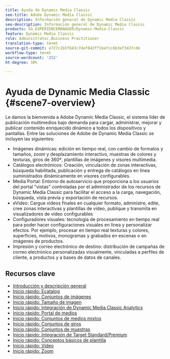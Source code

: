 ```yaml
---
title: Ayuda de Dynamic Media Classic
seo-title: Adobe Dynamic Media Classic
description: Información general de Dynamic Media Classic
seo-description: Información general de Dynamic Media Classic
products: SG_EXPERIENCEMANAGER/Dynamic-Media-Classic
feature: Dynamic Media Classic
role: Administrator,Business Practitioner
translation-type: tm+mt
source-git-commit: e727c1b5fb43c7def842ff1bafcc8b3ef3437cde
workflow-type: tm+mt
source-wordcount: '252'
ht-degree: 30%

---
```



# Ayuda de Dynamic Media Classic {#scene7-overview}

Le damos la bienvenida a Adobe Dynamic Media Classic, el sistema líder de publicación multimedios bajo demanda para cargar, administrar, mejorar y publicar contenido enriquecido dinámico a todos los dispositivos y pantallas. Entre las soluciones de Adobe de Dynamic Media Classic se incluyen las siguientes:

* Imágenes dinámicas: edición en tiempo real, con cambio de formatos y tamaños, zoom y desplazamiento interactivo, muestras de colores y texturas, giros de 360º, plantillas de imágenes y visores multimedia.
* Catálogos electrónicos: Creación, vinculación de zonas interactivas, búsqueda habilitada, publicación y entrega de catálogos en línea suministrados dinámicamente en visores configurables.
* Media Portal: Entorno de autoservicio que proporciona a los usuarios del portal &quot;vistas&quot; controladas por el administrador de los recursos de Dynamic Media Classic para facilitar el acceso a la carga, navegación, búsqueda, vista previa y exportación de recursos.
* eVideo: Cargue vídeos finales en cualquier formato, administre, edite, cree zonas interactivas y plantillas de vídeo, publique y transmita en visualizadores de vídeo configurables
* Configuradores visuales: tecnología de procesamiento en tiempo real para poder hacer configuraciones visuales en línea y personalizar efectos. Por ejemplo, procesar en tiempo real texturas y colores, superficies, motivos, monogramas y grabados en escenas o en imágenes de productos.
* Impresión y correo electrónico de destino: distribución de campañas de correo electrónico personalizadas visualmente, vinculadas a perfiles de cliente, a productos y a bases de datos de canales.

## Recursos clave

* [Introducción y descripción general](/help/dmc-platform-overview.md)
* [Inicio rápido: Ecatalog](/help/quick-start-ecatalog.md)
* [Inicio rápido: Conjuntos de imágenes](/help/quick-start-image-sets.md)
* [Inicio rápido: Tamaño de imagen](/help/quick-start-image-sizing.md)
* [Inicio rápido: Integración de Dynamic Media Classic Analytics](/help/quick-start-integrating-dmc-analytics.md)
* [Inicio rápido: Portal de medios](/help/quick-start-media-portal-administration.md)
* [Inicio rápido: Conjuntos de medios mixtos](/help/quick-start-mixed-media-sets.md)
* [Inicio rápido: Conjuntos de giros](/help/quick-start-spin-sets.md)
* [Inicio rápido: Conjuntos de muestras](/help/quick-start-swatch-sets.md)
* [Inicio rápido: Integración de Target Standard/Premium](/help/quick-start-target-integration.md)
* [Inicio rápido: Conceptos básicos de plantilla](/help/quick-start-template-basics.md)
* [Inicio rápido: Vídeo](/help/quick-start-video.md)
* [Inicio rápido: Zoom](/help/quick-start-zoom.md)

